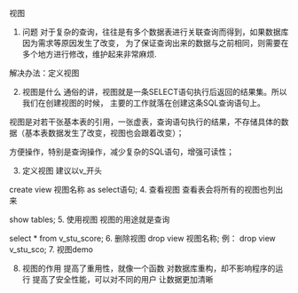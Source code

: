 视图
1. 问题
对于复杂的查询，往往是有多个数据表进行关联查询而得到，如果数据库因为需求等原因发生了改变，
为了保证查询出来的数据与之前相同，则需要在多个地方进行修改，维护起来非常麻烦.

解决办法：定义视图

2. 视图是什么
通俗的讲，视图就是一条SELECT语句执行后返回的结果集。所以我们在创建视图的时候，
主要的工作就落在创建这条SQL查询语句上。

视图是对若干张基本表的引用，一张虚表，查询语句执行的结果，不存储具体的数据（基本表数据发生了改变，视图也会跟着改变）；

方便操作，特别是查询操作，减少复杂的SQL语句，增强可读性；

3. 定义视图
建议以v_开头

create view 视图名称 as select语句;
4. 查看视图
查看表会将所有的视图也列出来

show tables;
5. 使用视图
视图的用途就是查询

select * from v_stu_score;
6. 删除视图
drop view 视图名称;
例：
drop view v_stu_sco;
7. 视图demo
   

8. 视图的作用
提高了重用性，就像一个函数
对数据库重构，却不影响程序的运行
提高了安全性能，可以对不同的用户
让数据更加清晰
